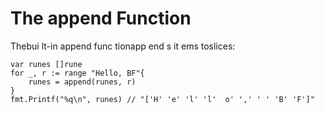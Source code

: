 # The append Function

Thebui lt-in append func tionapp end s it ems toslices:
```
var runes []rune 
for _, r := range "Hello, BF"{ 
    runes = append(runes, r) 
} 
fmt.Printf("%q\n", runes) // "['H' 'e' 'l' 'l'  o' ',' ' ' 'B' 'F']"
```

